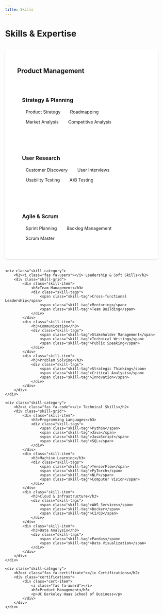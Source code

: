 ```yaml
---
title: Skills
---
```


# Skills & Expertise

<div class="skills-container">
    <div class="skill-category">
        <h2><i class="fas fa-tasks"></i> Product Management</h2>
        <div class="skill-grid">
            <div class="skill-item">
                <h3>Strategy & Planning</h3>
                <div class="skill-tags">
                    <span class="skill-tag">Product Strategy</span>
                    <span class="skill-tag">Roadmapping</span>
                    <span class="skill-tag">Market Analysis</span>
                    <span class="skill-tag">Competitive Analysis</span>
                </div>
            </div>
            <div class="skill-item">
                <h3>User Research</h3>
                <div class="skill-tags">
                    <span class="skill-tag">Customer Discovery</span>
                    <span class="skill-tag">User Interviews</span>
                    <span class="skill-tag">Usability Testing</span>
                    <span class="skill-tag">A/B Testing</span>
                </div>
            </div>
            <div class="skill-item">
                <h3>Agile & Scrum</h3>
                <div class="skill-tags">
                    <span class="skill-tag">Sprint Planning</span>
                    <span class="skill-tag">Backlog Management</span>
                    <span class="skill-tag">Scrum Master</span>
                </div>
            </div>
        </div>
    </div>

    <div class="skill-category">
        <h2><i class="fas fa-users"></i> Leadership & Soft Skills</h2>
        <div class="skill-grid">
            <div class="skill-item">
                <h3>Team Management</h3>
                <div class="skill-tags">
                    <span class="skill-tag">Cross-functional Leadership</span>
                    <span class="skill-tag">Mentoring</span>
                    <span class="skill-tag">Team Building</span>
                </div>
            </div>
            <div class="skill-item">
                <h3>Communication</h3>
                <div class="skill-tags">
                    <span class="skill-tag">Stakeholder Management</span>
                    <span class="skill-tag">Technical Writing</span>
                    <span class="skill-tag">Public Speaking</span>
                </div>
            </div>
            <div class="skill-item">
                <h3>Problem Solving</h3>
                <div class="skill-tags">
                    <span class="skill-tag">Strategic Thinking</span>
                    <span class="skill-tag">Critical Analysis</span>
                    <span class="skill-tag">Innovation</span>
                </div>
            </div>
        </div>
    </div>

    <div class="skill-category">
        <h2><i class="fas fa-code"></i> Technical Skills</h2>
        <div class="skill-grid">
            <div class="skill-item">
                <h3>Programming Languages</h3>
                <div class="skill-tags">
                    <span class="skill-tag">Python</span>
                    <span class="skill-tag">Java</span>
                    <span class="skill-tag">JavaScript</span>
                    <span class="skill-tag">SQL</span>
                </div>
            </div>
            <div class="skill-item">
                <h3>Machine Learning</h3>
                <div class="skill-tags">
                    <span class="skill-tag">TensorFlow</span>
                    <span class="skill-tag">PyTorch</span>
                    <span class="skill-tag">NLP</span>
                    <span class="skill-tag">Computer Vision</span>
                </div>
            </div>
            <div class="skill-item">
                <h3>Cloud & Infrastructure</h3>
                <div class="skill-tags">
                    <span class="skill-tag">AWS Services</span>
                    <span class="skill-tag">Docker</span>
                    <span class="skill-tag">CI/CD</span>
                </div>
            </div>
            <div class="skill-item">
                <h3>Data Analysis</h3>
                <div class="skill-tags">
                    <span class="skill-tag">Pandas</span>
                    <span class="skill-tag">Data Visualization</span>
                </div>
            </div>
        </div>
    </div>

    <div class="skill-category">
        <h2><i class="fas fa-certificate"></i> Certifications</h2>
        <div class="certifications">
            <div class="cert-item">
                <i class="fas fa-award"></i>
                <h3>Product Management</h3>
                <p>UC Berkeley Haas School of Business</p>
            </div>
        </div>
    </div>
</div>

<style>
.skills-container {
    max-width: 1200px;
    margin: 0 auto;
}

.skill-category {
    background: white;
    border-radius: 8px;
    padding: 2rem;
    margin: 2rem 0;
    box-shadow: 0 2px 4px rgba(0,0,0,0.1);
}

.skill-category h2 {
    color: var(--primary-color);
    margin-bottom: 1.5rem;
    display: flex;
    align-items: center;
    gap: 0.5rem;
}

.skill-grid {
    display: grid;
    grid-template-columns: repeat(auto-fit, minmax(250px, 1fr));
    gap: 1.5rem;
}

.skill-item {
    background: var(--section-bg-color);
    padding: 1.5rem;
    border-radius: 8px;
}

.skill-item h3 {
    color: var(--text-color);
    margin-bottom: 1rem;
    font-size: 1.1rem;
}

.skill-tags {
    display: flex;
    flex-wrap: wrap;
    gap: 0.5rem;
}

.skill-tag {
    background: white;
    color: var(--primary-color);
    padding: 0.25rem 0.75rem;
    border-radius: 16px;
    font-size: 0.9rem;
    transition: transform 0.2s;
}

.skill-tag:hover {
    transform: translateY(-2px);
}

.certifications {
    display: grid;
    grid-template-columns: repeat(auto-fit, minmax(200px, 1fr));
    gap: 1.5rem;
}

.cert-item {
    text-align: center;
    padding: 1.5rem;
    background: var(--section-bg-color);
    border-radius: 8px;
    transition: transform 0.2s;
}

.cert-item:hover {
    transform: translateY(-2px);
}

.cert-item i {
    font-size: 2rem;
    color: var(--primary-color);
    margin-bottom: 1rem;
}

.cert-item h3 {
    margin-bottom: 0.5rem;
    font-size: 1.1rem;
}

.cert-item p {
    color: #666;
    font-size: 0.9rem;
}

@media (max-width: 768px) {
    .skill-category {
        padding: 1.5rem;
    }

    .skill-grid {
        grid-template-columns: 1fr;
        gap: 1rem;
    }

    .skill-item {
        padding: 1rem;
    }

    .certifications {
        grid-template-columns: 1fr;
    }
}
</style> 